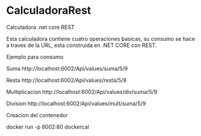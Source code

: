 # CalculadoraRest
Calculadora .net core REST

Esta calculadora contiene cuatro operaciones basicas, su consumo se hace a traves de la URL, 
esta construida en .NET CORE con REST.

Ejemplo para consumo

Suma
http://localhost:6002/Api/values/suma/5/9

Resta
http://localhost:6002/Api/values/resta/5/9

Multiplicacion
http://localhost:6002/Api/values/div/suma/5/9

Division
http://localhost:6002/Api/values/mult/suma/5/9

Creacion del contenedor

docker run -p 6002:80 dockercal
